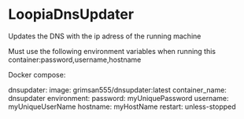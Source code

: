 # LoopiaDnsUpdater
Updates the DNS with the ip adress of the running machine

Must use the following environment variables when running this container:password,username,hostname

Docker compose:

  dnsupdater:
    image: grimsan555/dnsupdater:latest
    container_name: dnsupdater
    environment:
      password: myUniquePassword
      username: myUniqueUserName
      hostname: myHostName
    restart: unless-stopped
